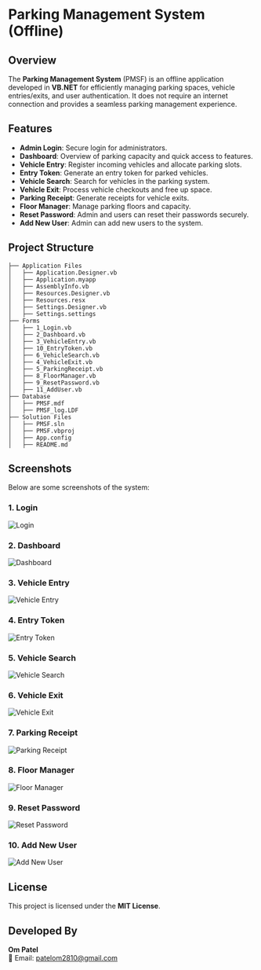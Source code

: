 # Parking Management System (Offline)

## Overview
The **Parking Management System** (PMSF) is an offline application developed in **VB.NET** for efficiently managing parking spaces, vehicle entries/exits, and user authentication. It does not require an internet connection and provides a seamless parking management experience.

## Features
- **Admin Login**: Secure login for administrators.
- **Dashboard**: Overview of parking capacity and quick access to features.
- **Vehicle Entry**: Register incoming vehicles and allocate parking slots.
- **Entry Token**: Generate an entry token for parked vehicles.
- **Vehicle Search**: Search for vehicles in the parking system.
- **Vehicle Exit**: Process vehicle checkouts and free up space.
- **Parking Receipt**: Generate receipts for vehicle exits.
- **Floor Manager**: Manage parking floors and capacity.
- **Reset Password**: Admin and users can reset their passwords securely.
- **Add New User**: Admin can add new users to the system.

## Project Structure
```
├── Application Files
│   ├── Application.Designer.vb
│   ├── Application.myapp
│   ├── AssemblyInfo.vb
│   ├── Resources.Designer.vb
│   ├── Resources.resx
│   ├── Settings.Designer.vb
│   ├── Settings.settings
├── Forms
│   ├── 1_Login.vb
│   ├── 2_Dashboard.vb
│   ├── 3_VehicleEntry.vb
│   ├── 10_EntryToken.vb
│   ├── 6_VehicleSearch.vb
│   ├── 4_VehicleExit.vb
│   ├── 5_ParkingReceipt.vb
│   ├── 8_FloorManager.vb
│   ├── 9_ResetPassword.vb
│   ├── 11_AddUser.vb
├── Database
│   ├── PMSF.mdf
│   ├── PMSF_log.LDF
├── Solution Files
│   ├── PMSF.sln
│   ├── PMSF.vbproj
│   ├── App.config
│   ├── README.md
```

## Screenshots
Below are some screenshots of the system:

### 1. Login
![Login](images/1.LOGIN.png)

### 2. Dashboard
![Dashboard](images/2.DASHBOARD.png)

### 3. Vehicle Entry
![Vehicle Entry](images/3.VEHICLEENTRY.png)

### 4. Entry Token
![Entry Token](images/4.ENTRYTOKEN.png)

### 5. Vehicle Search
![Vehicle Search](images/5.VEHICLESEARCH.png)

### 6. Vehicle Exit
![Vehicle Exit](images/6.VEHICLEEXIT.png)

### 7. Parking Receipt
![Parking Receipt](images/7.PARKINGRECEIPT.png)

### 8. Floor Manager
![Floor Manager](images/8.FLOORMANAGER.png)

### 9. Reset Password
![Reset Password](images/9.RESETPASSWORD.png)

### 10. Add New User
![Add New User](images/10.ADDNEWUSER.png)

## License
This project is licensed under the **MIT License**.

## Developed By
**Om Patel**  
📧 Email: patelom2810@gmail.com
